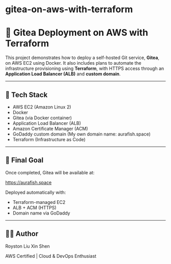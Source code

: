 # gitea-on-aws-with-terraform

# 🐳 Gitea Deployment on AWS with Terraform

This project demonstrates how to deploy a self-hosted Git service, **Gitea**, on AWS EC2 using Docker. It also includes plans to automate the infrastructure provisioning using **Terraform**, with HTTPS access through an **Application Load Balancer (ALB)** and **custom domain**.

---

## 🧰 Tech Stack

- AWS EC2 (Amazon Linux 2)
- Docker
- Gitea (via Docker container)
- Application Load Balancer (ALB)
- Amazon Certificate Manager (ACM)
- GoDaddy custom domain (My own domain name: aurafish.space)
- Terraform (Infrastructure as Code)

---

## 📂 Final Goal

Once completed, Gitea will be available at:

https://aurafish.space

Deployed automatically with:
- Terraform-managed EC2
- ALB + ACM (HTTPS)
- Domain name via GoDaddy

---

## 👨‍💻 Author

Royston Liu Xin Shen

AWS Certified | Cloud & DevOps Enthusiast 



